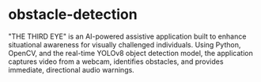 # obstacle-detection
"THE THIRD EYE" is an AI-powered assistive application built to enhance situational awareness for visually challenged individuals. Using Python, OpenCV, and the real-time YOLOv8 object detection model, the application captures video from a webcam, identifies obstacles, and provides immediate, directional audio warnings.
